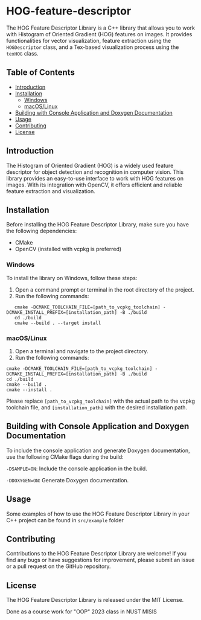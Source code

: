 # HOG-feature-descriptor
The HOG Feature Descriptor Library is a C++ library that allows you to work with Histogram of Oriented Gradient (HOG) features on images. It provides functionalities for vector visualization, feature extraction using the `HOGDescriptor` class, and a Tex-based visualization process using the `texHOG` class.

## Table of Contents
- [Introduction](#introduction)
- [Installation](#installation)
  - [Windows](#windows)
  - [macOS/Linux](#macoslinux)
- [Building with Console Application and Doxygen Documentation](#building-with-console-application-and-doxygen-documentation)
- [Usage](#usage)
- [Contributing](#contributing)
- [License](#license)

## Introduction
The Histogram of Oriented Gradient (HOG) is a widely used feature descriptor for object detection and recognition in computer vision. This library provides an easy-to-use interface to work with HOG features on images. With its integration with OpenCV, it offers efficient and reliable feature extraction and visualization.

## Installation
Before installing the HOG Feature Descriptor Library, make sure you have the following dependencies:
- CMake
- OpenCV (installed with vcpkg is preferred)

### Windows
To install the library on Windows, follow these steps:

1. Open a command prompt or terminal in the root directory of the project.
2. Run the following commands:
```
   cmake -DCMAKE_TOOLCHAIN_FILE=[path_to_vcpkg_toolchain] -DCMAKE_INSTALL_PREFIX=[installation_path] -B ./build
   cd ./build
   cmake --build . --target install
```
### macOS/Linux
1. Open a terminal and navigate to the project directory.
2. Run the following commands:
```
cmake -DCMAKE_TOOLCHAIN_FILE=[path_to_vcpkg_toolchain] -DCMAKE_INSTALL_PREFIX=[installation_path] -B ./build
cd ./build
cmake --build .
cmake --install .
```

Please replace `[path_to_vcpkg_toolchain]` with the actual path to the vcpkg toolchain file, and `[installation_path]` with the desired installation path.

## Building with Console Application and Doxygen Documentation
To include the console application and generate Doxygen documentation, use the following CMake flags during the build:

`-DSAMPLE=ON`: Include the console application in the build.

`-DDOXYGEN=ON`: Generate Doxygen documentation.

## Usage
Some examples of how to use the HOG Feature Descriptor Library in your C++ project can be found in `src/example` folder

## Contributing
Contributions to the HOG Feature Descriptor Library are welcome! If you find any bugs or have suggestions for improvement, please submit an issue or a pull request on the GitHub repository.

## License
The HOG Feature Descriptor Library is released under the MIT License.

Done as a course work for "OOP" 2023 class in NUST MISIS
